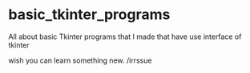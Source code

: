 # basic_tkinter_programs
All about basic Tkinter programs that I made that have use interface of tkinter

wish you can learn something new. /irrssue 
